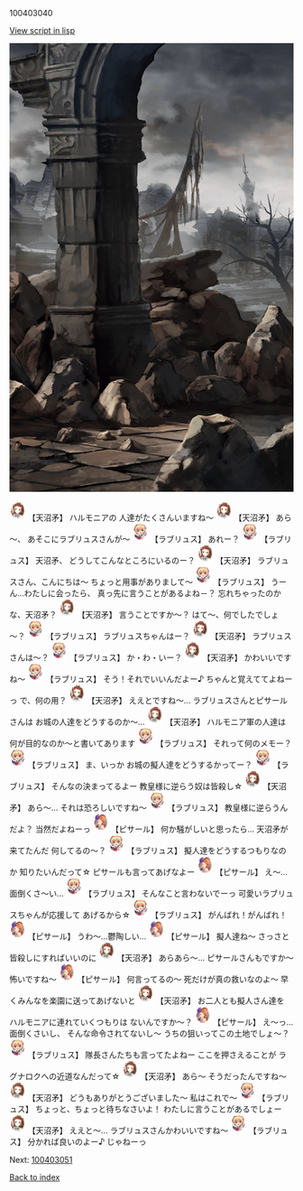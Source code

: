 100403040

[View script in lisp](../scripts/100403040.txt)

![201_border.png](../images/backgrounds/201_border.png)

<img src="../images/units/3300411.png" alt="3300411.png" height="34"/>
【天沼矛】
ハルモニアの
人達がたくさんいますね～

<img src="../images/units/3300411.png" alt="3300411.png" height="34"/>
【天沼矛】
あら～、
あそこにラブリュスさんが～

<img src="../images/units/3200311.png" alt="3200311.png" height="34"/>
【ラブリュス】
あれー？

<img src="../images/units/3200311.png" alt="3200311.png" height="34"/>
【ラブリュス】
天沼矛、
どうしてこんなところにいるのー？

<img src="../images/units/3300411.png" alt="3300411.png" height="34"/>
【天沼矛】
ラブリュスさん、こんにちは～
ちょっと用事がありまして～

<img src="../images/units/3200311.png" alt="3200311.png" height="34"/>
【ラブリュス】
うーん…わたしに会ったら、
真っ先に言うことがあるよね－？
忘れちゃったのかな、天沼矛？

<img src="../images/units/3300411.png" alt="3300411.png" height="34"/>
【天沼矛】
言うことですか～？
はて～、何でしたでしょ～？

<img src="../images/units/3200311.png" alt="3200311.png" height="34"/>
【ラブリュス】
ラブリュスちゃんはー？

<img src="../images/units/3300411.png" alt="3300411.png" height="34"/>
【天沼矛】
ラブリュスさんは～？

<img src="../images/units/3200311.png" alt="3200311.png" height="34"/>
【ラブリュス】
か・わ・いー？

<img src="../images/units/3300411.png" alt="3300411.png" height="34"/>
【天沼矛】
かわいいですね～

<img src="../images/units/3200311.png" alt="3200311.png" height="34"/>
【ラブリュス】
そう！それでいいんだよー♪
ちゃんと覚えててよねーっ
で、何の用？

<img src="../images/units/3300411.png" alt="3300411.png" height="34"/>
【天沼矛】
ええとですね～…
ラブリュスさんとピサールさんは
お城の人達をどうするのか～…

<img src="../images/units/3300411.png" alt="3300411.png" height="34"/>
【天沼矛】
ハルモニア軍の人達は
何が目的なのか～と書いてあります

<img src="../images/units/3200311.png" alt="3200311.png" height="34"/>
【ラブリュス】
それって何のメモー？

<img src="../images/units/3200311.png" alt="3200311.png" height="34"/>
【ラブリュス】
ま、いっか
お城の擬人達をどうするかってー？

<img src="../images/units/3200311.png" alt="3200311.png" height="34"/>
【ラブリュス】
そんなの決まってるよー
教皇様に逆らう奴は皆殺し☆

<img src="../images/units/3300411.png" alt="3300411.png" height="34"/>
【天沼矛】
あら～…
それは恐ろしいですね～

<img src="../images/units/3200311.png" alt="3200311.png" height="34"/>
【ラブリュス】
教皇様に逆らうんだよ？
当然だよねーっ

<img src="../images/units/3302011.png" alt="3302011.png" height="34"/>
【ピサール】
何か騒がしいと思ったら…
天沼矛が来てたんだ
何してるの～？

<img src="../images/units/3200311.png" alt="3200311.png" height="34"/>
【ラブリュス】
擬人達をどうするつもりなのか
知りたいんだって☆
ピサールも言ってあげなよー

<img src="../images/units/3302011.png" alt="3302011.png" height="34"/>
【ピサール】
え～…面倒くさ～い…

<img src="../images/units/3200311.png" alt="3200311.png" height="34"/>
【ラブリュス】
そんなこと言わないでーっ
可愛いラブリュスちゃんが応援して
あげるから☆

<img src="../images/units/3200311.png" alt="3200311.png" height="34"/>
【ラブリュス】
がんばれ！がんばれ！

<img src="../images/units/3302011.png" alt="3302011.png" height="34"/>
【ピサール】
うわ～…鬱陶しい…

<img src="../images/units/3302011.png" alt="3302011.png" height="34"/>
【ピサール】
擬人達ね～
さっさと皆殺しにすればいいのに

<img src="../images/units/3300411.png" alt="3300411.png" height="34"/>
【天沼矛】
あらあら～…
ピサールさんもですか～
怖いですね～

<img src="../images/units/3302011.png" alt="3302011.png" height="34"/>
【ピサール】
何言ってるの～
死だけが真の救いなのよ～
早くみんなを楽園に送ってあげないと

<img src="../images/units/3300411.png" alt="3300411.png" height="34"/>
【天沼矛】
お二人とも擬人さん達を
ハルモニアに連れていくつもりは
ないんですか～？

<img src="../images/units/3302011.png" alt="3302011.png" height="34"/>
【ピサール】
え～っ…面倒くさいし、
そんな命令されてないし～
うちの狙いってこの土地でしょ～？

<img src="../images/units/3200311.png" alt="3200311.png" height="34"/>
【ラブリュス】
隊長さんたちも言ってたよねー
ここを押さえることが
ラグナロクへの近道なんだって☆

<img src="../images/units/3300411.png" alt="3300411.png" height="34"/>
【天沼矛】
あら～
そうだったんですね～

<img src="../images/units/3300411.png" alt="3300411.png" height="34"/>
【天沼矛】
どうもありがとうございました～
私はこれで～

<img src="../images/units/3200311.png" alt="3200311.png" height="34"/>
【ラブリュス】
ちょっと、ちょっと待ちなさいよ！
わたしに言うことがあるでしょー

<img src="../images/units/3300411.png" alt="3300411.png" height="34"/>
【天沼矛】
ええと～…
ラブリュスさんかわいいですね～

<img src="../images/units/3200311.png" alt="3200311.png" height="34"/>
【ラブリュス】
分かれば良いのよー♪
じゃねーっ


Next: [100403051](100403051.md)

[Back to index](index.md)
